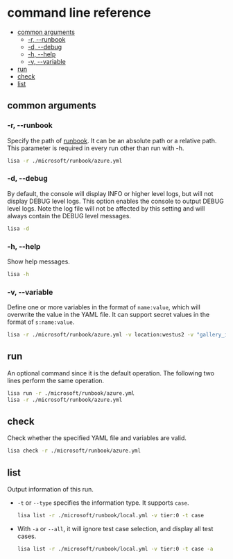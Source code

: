 # command line reference

- [common arguments](#common-arguments)
  - [-r, --runbook](#-r---runbook)
  - [-d, --debug](#-d---debug)
  - [-h, --help](#-h---help)
  - [-v, --variable](#-v---variable)
- [run](#run)
- [check](#check)
- [list](#list)

## common arguments

### -r, --runbook

Specify the path of [runbook](runbook.md). It can be an absolute path or a
relative path. This parameter is required in every run other than run with -h.

```sh
lisa -r ./microsoft/runbook/azure.yml
```

### -d, --debug

By default, the console will display INFO or higher level logs, but will not
display DEBUG level logs. This option enables the console to output DEBUG level
logs. Note the log file will not be affected by this setting and will always
contain the DEBUG level messages.

```sh
lisa -d
```

### -h, --help

Show help messages.

```sh
lisa -h
```

### -v, --variable

Define one or more variables in the format of `name:value`, which will overwrite
the value in the YAML file. It can support secret values in the format of
`s:name:value`.

```sh
lisa -r ./microsoft/runbook/azure.yml -v location:westus2 -v "gallery_image:Canonical UbuntuServer 18.04-LTS Latest"
```

## run

An optional command since it is the default operation. The following two lines
perform the same operation.

```sh
lisa run -r ./microsoft/runbook/azure.yml
lisa -r ./microsoft/runbook/azure.yml
```

## check

Check whether the specified YAML file and variables are valid.

```sh
lisa check -r ./microsoft/runbook/azure.yml
```

## list

Output information of this run.

- `-t` or `--type` specifies the information type. It supports `case`.

  ```sh
  lisa list -r ./microsoft/runbook/local.yml -v tier:0 -t case
  ```

- With `-a` or `--all`, it will ignore test case selection, and display all test
  cases.

  ```sh
  lisa list -r ./microsoft/runbook/local.yml -v tier:0 -t case -a
  ```
